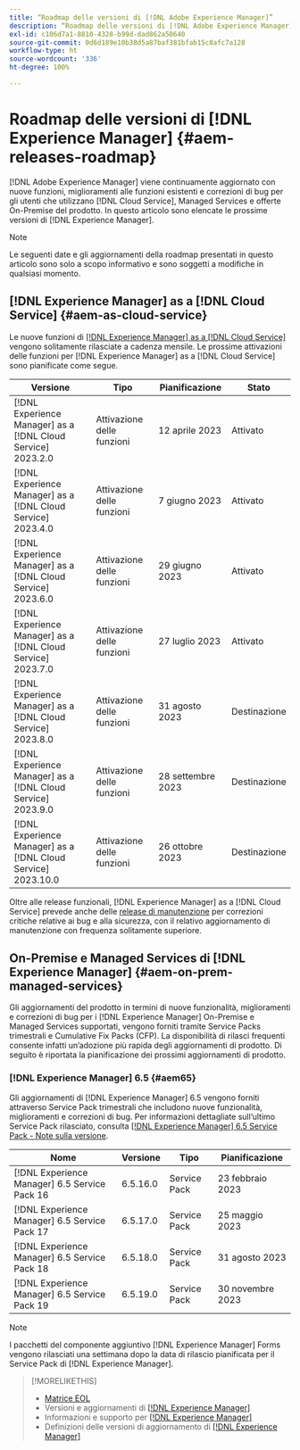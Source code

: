 ```yaml
---
title: “Roadmap delle versioni di [!DNL Adobe Experience Manager]”
description: “Roadmap delle versioni di [!DNL Adobe Experience Manager]”
exl-id: c106d7a1-8810-4328-b99d-dad862a50640
source-git-commit: 0d6d189e10b38d5a87baf381bfab15c8afc7a128
workflow-type: ht
source-wordcount: '336'
ht-degree: 100%

---
```


# Roadmap delle versioni di [!DNL Experience Manager] {#aem-releases-roadmap}

[!DNL Adobe Experience Manager] viene continuamente aggiornato con nuove funzioni, miglioramenti alle funzioni esistenti e correzioni di bug per gli utenti che utilizzano [!DNL Cloud Service], Managed Services e offerte On-Premise del prodotto. In questo articolo sono elencate le prossime versioni di [!DNL Experience Manager].

>[!NOTE]
>
>Le seguenti date e gli aggiornamenti della roadmap presentati in questo articolo sono solo a scopo informativo e sono soggetti a modifiche in qualsiasi momento.

## [!DNL Experience Manager] as a [!DNL Cloud Service] {#aem-as-cloud-service}

Le nuove funzioni di [[!DNL Experience Manager] as a [!DNL Cloud Service]](https://experienceleague.adobe.com/docs/experience-manager-cloud-service/content/release-notes/home.html?lang=it) vengono solitamente rilasciate a cadenza mensile. Le prossime attivazioni delle funzioni per [!DNL Experience Manager] as a [!DNL Cloud Service] sono pianificate come segue.

| Versione | Tipo | Pianificazione | Stato |
|---|---|---|---|
| [!DNL Experience Manager] as a [!DNL Cloud Service] 2023.2.0 | Attivazione delle funzioni | 12 aprile 2023 | Attivato |
| [!DNL Experience Manager] as a [!DNL Cloud Service] 2023.4.0 | Attivazione delle funzioni | 7 giugno 2023 | Attivato |
| [!DNL Experience Manager] as a [!DNL Cloud Service] 2023.6.0 | Attivazione delle funzioni | 29 giugno 2023 | Attivato |
| [!DNL Experience Manager] as a [!DNL Cloud Service] 2023.7.0 | Attivazione delle funzioni | 27 luglio 2023 | Attivato |
| [!DNL Experience Manager] as a [!DNL Cloud Service] 2023.8.0 | Attivazione delle funzioni | 31 agosto 2023 | Destinazione |
| [!DNL Experience Manager] as a [!DNL Cloud Service] 2023.9.0 | Attivazione delle funzioni | 28 settembre 2023 | Destinazione |
| [!DNL Experience Manager] as a [!DNL Cloud Service] 2023.10.0 | Attivazione delle funzioni | 26 ottobre 2023 | Destinazione |

Oltre alle release funzionali, [!DNL Experience Manager] as a [!DNL Cloud Service] prevede anche delle [release di manutenzione](https://experienceleague.adobe.com/docs/experience-manager-cloud-service/content/release-notes/maintenance/latest.html?lang=it) per correzioni critiche relative ai bug e alla sicurezza, con il relativo aggiornamento di manutenzione con frequenza solitamente superiore.

## On-Premise e Managed Services di [!DNL Experience Manager] {#aem-on-prem-managed-services}

Gli aggiornamenti del prodotto in termini di nuove funzionalità, miglioramenti e correzioni di bug per i [!DNL Experience Manager] On-Premise e Managed Services supportati, vengono forniti tramite Service Packs trimestrali e Cumulative Fix Packs (CFP). La disponibilità di rilasci frequenti consente infatti un’adozione più rapida degli aggiornamenti di prodotto. Di seguito è riportata la pianificazione dei prossimi aggiornamenti di prodotto.

### [!DNL Experience Manager] 6.5 {#aem65}

Gli aggiornamenti di [!DNL Experience Manager] 6.5 vengono forniti attraverso Service Pack trimestrali che includono nuove funzionalità, miglioramenti e correzioni di bug. Per informazioni dettagliate sull’ultimo Service Pack rilasciato, consulta [[!DNL Experience Manager] 6.5 Service Pack - Note sulla versione](https://experienceleague.adobe.com/docs/experience-manager-65/release-notes/release-notes.html?lang=it).

| Nome | Versione | Tipo | Pianificazione |
|---|---|---|---|
| [!DNL Experience Manager] 6.5 Service Pack 16 | 6.5.16.0 | Service Pack | 23 febbraio 2023 |
| [!DNL Experience Manager] 6.5 Service Pack 17 | 6.5.17.0 | Service Pack | 25 maggio 2023 |
| [!DNL Experience Manager] 6.5 Service Pack 18 | 6.5.18.0 | Service Pack | 31 agosto 2023 |
| [!DNL Experience Manager] 6.5 Service Pack 19 | 6.5.19.0 | Service Pack | 30 novembre 2023 |

>[!NOTE]
>
>I pacchetti del componente aggiuntivo [!DNL Experience Manager] Forms vengono rilasciati una settimana dopo la data di rilascio pianificata per il Service Pack di [!DNL Experience Manager].

>[!MORELIKETHIS]
>
>* [Matrice EOL](https://helpx.adobe.com/it/support/programs/eol-matrix.html)
>* Versioni e aggiornamenti di [[!DNL Experience Manager] ](https://experienceleague.adobe.com/docs/experience-manager-release-information/aem-release-updates/aem-releases-updates.html?lang=it)
>* Informazioni e supporto per [[!DNL Experience Manager] ](https://experienceleague.adobe.com/docs/experience-manager-cloud-service.html?lang=it)
>* Definizioni delle versioni di aggiornamento di [[!DNL Experience Manager] ](/help/using/update-release-vehicle-definitions.md)
